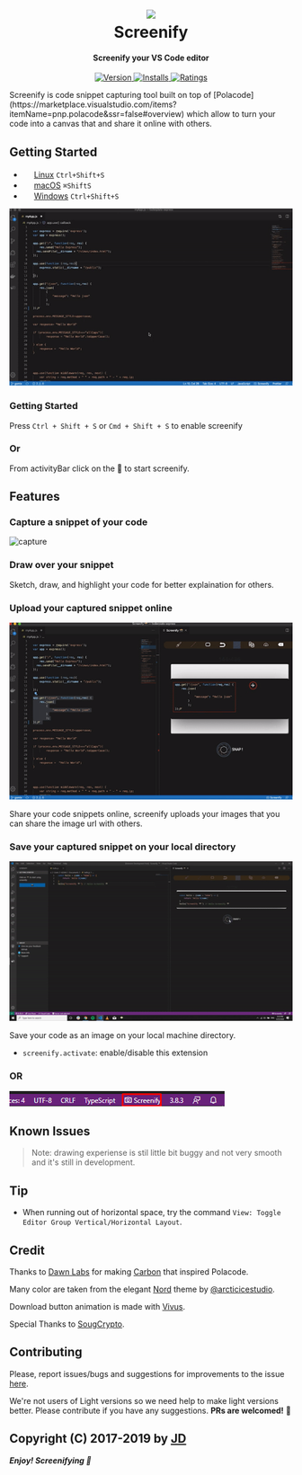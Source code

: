 <h1 align="center">
  <br>
  <a href="https://marketplace.visualstudio.com/items?itemName=adammomen.screenify">
    <img src="https://avatars2.githubusercontent.com/u/61951664?s=200&v=4">
  </a>
  <br>
  Screenify
  <br>
</h1>
<h4 align="center"> Screenify your VS Code editor</h4>

<p align="center">
  <a href="https://marketplace.visualstudio.com/items?itemName=adammomen.screenify">
    <img src="https://vsmarketplacebadge.apphb.com/version-short/adammomen.screenify.svg?style=flat-square" alt="Version">
  </a>
  <a href="https://marketplace.visualstudio.com/items?itemName=adammomen.screenify">
    <img src="https://vsmarketplacebadge.apphb.com/installs/adammomen.screenify.svg?style=flat-square" alt="Installs">
  </a>
  <a href="https://marketplace.visualstudio.com/items?itemName=adammomen.screenify">
    <img src="https://vsmarketplacebadge.apphb.com/rating/adammomen.screenify.svg?style=flat-square" alt="Ratings">
  </a>
</p>
Screenify is code snippet capturing tool built on top of [Polacode](https://marketplace.visualstudio.com/items?itemName=pnp.polacode&ssr=false#overview) which allow to turn your code into a canvas that and share it online with others.

## Getting Started

  - <img src="https://www.kernel.org/theme/images/logos/favicon.png" width=16 height=16/> <a href="https://code.visualstudio.com/shortcuts/keyboard-shortcuts-linux.pdf">Linux</a> `Ctrl+Shift+S`
  - <img src="https://developer.apple.com/favicon.ico" width=16 height=16/> <a href="https://code.visualstudio.com/shortcuts/keyboard-shortcuts-macos.pdf">macOS</a> `⌘ShiftS`
  - <img src="https://www.microsoft.com/favicon.ico" width=16 height=16/> <a href="https://code.visualstudio.com/shortcuts/keyboard-shortcuts-windows.pdf">Windows</a> `Ctrl+Shift+S`






![Screenify](./demo/screenify.gif)

### Getting Started

Press `Ctrl + Shift + S`  or  `Cmd + Shift + S` to enable screenify

### Or

From activityBar click on the 📸 to start screenify.

## Features

### Capture a snippet of your code

![capture](./demo/capture.gif)




### Draw over your snippet

<!-- ![!Draw](./demo/draw.gif) -->

Sketch, draw, and highlight your code for better explaination for others.

### Upload your captured snippet online
  
![!upload](./demo/upload.gif)

Share your code snippets online, screenify uploads your images that you can share the image url with others.

### Save your captured snippet on your local directory

![!save](./demo/save.gif)

Save your code as an image on your local machine directory.

* `screenify.activate`: enable/disable this extension
  
### OR

![launchWithActivityBar](./demo/activityBar.png)

## Known Issues

>Note: drawing experiense is stil little bit buggy and not very smooth and it's still in development.

## Tip

- When running out of horizontal space, try the command `View: Toggle Editor Group Vertical/Horizontal Layout`.

## Credit

Thanks to [Dawn Labs](https://dawnlabs.io) for making [Carbon](https://carbon.now.sh) that inspired Polacode.

Many color are taken from the elegant [Nord](https://github.com/arcticicestudio/nord) theme by [@arcticicestudio](https://github.com/arcticicestudio).

Download button animation is made with [Vivus](https://github.com/maxwellito/vivus).



Special Thanks to [SougCrypto](https://github.com/Soug-crypto).


## Contributing

Please, report issues/bugs and suggestions for improvements to the issue [here](https://github.com/screenify/screenify-vscode/issues).

We're not users of Light versions so we need help to make light versions better. Please contribute if you have any suggestions. **PRs are welcomed!** :rocket:

Copyright (C) 2017-2019 by [JD](https://github.com/adammomen)
-----------------------------------------------------------------------------------------------------------
***Enjoy! Screenifying 📸***
